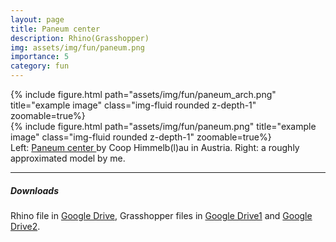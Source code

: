 ```yaml
---
layout: page
title: Paneum center
description: Rhino(Grasshopper)
img: assets/img/fun/paneum.png
importance: 5
category: fun
---
```


<div class="row">
    <div class="col-sm mt-3 mt-md-0">
        {% include figure.html path="assets/img/fun/paneum_arch.png" title="example image" class="img-fluid rounded z-depth-1" zoomable=true%}
    </div> 
    <div class="col-sm mt-3 mt-md-0">
        {% include figure.html path="assets/img/fun/paneum.png" title="example image" class="img-fluid rounded z-depth-1" zoomable=true%}
    </div> 
</div>
<div class="caption">
    Left: <a href="https://www.archdaily.com/881743/paneum-center-coop-himmelb-l-au" target="\_blank"> Paneum center </a> by Coop Himmelb(l)au in Austria.
    Right: a roughly approximated model by me.
</div>

------
##### **Downloads**
Rhino file in [Google Drive](https://drive.google.com/file/d/1o1TT66RaNbsNk2lGqvK5OGrikH4l-Jq-/view?usp=sharing), Grasshopper files in [Google Drive1](https://drive.google.com/file/d/18TSV-vHOfrdbgu6KuIWc0_3qwHB4RunU/view?usp=sharing) and [Google Drive2](https://drive.google.com/file/d/17iRGHK6LJtjJphZuqud8aP2OPYF4Bv42/view?usp=sharing).